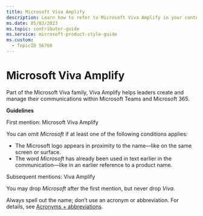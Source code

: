 ```yaml
---
title: Microsoft Viva Amplify
description: Learn how to refer to Microsoft Viva Amplify in your content.
ms.date: 05/03/2023
ms.topic: contributor-guide
ms.service: microsoft-product-style-guide
ms.custom:
  - TopicID 56760
---
```



# Microsoft Viva Amplify

Part of the Microsoft Viva family, Viva Amplify helps leaders create and manage their communications within Microsoft Teams and Microsoft 365.  

**Guidelines**  

First mention: Microsoft Viva Amplify  

You can omit *Microsoft* if at least one of the following conditions applies:  

- The Microsoft logo appears in proximity to the name—like on the same screen or surface.  
- The word *Microsoft* has already been used in text earlier in the communication—like in an earlier reference to a product name.  

Subsequent mentions: Viva Amplify  

You may drop *Microsoft* after the first mention, but never drop *Viva*.  

Always spell out the name; don’t use an acronym or abbreviation. For details, see [Acronyms + abbreviations](~\abbreviations-and-acronyms.md).  

  